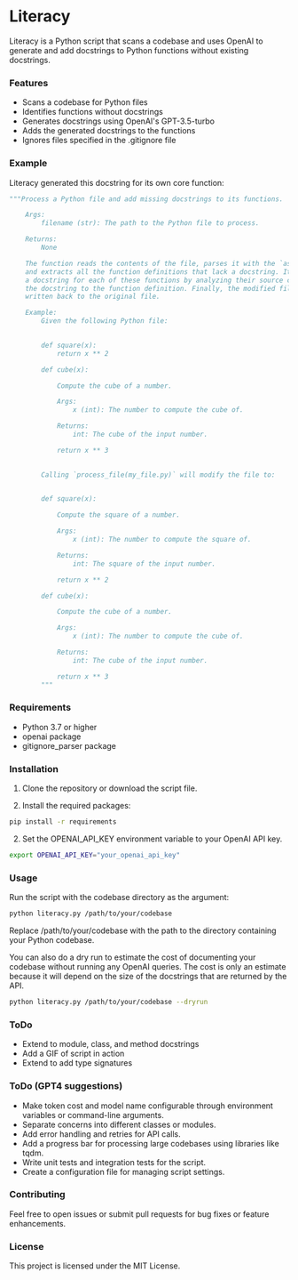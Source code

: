 Literacy
===
Literacy is a Python script that scans a codebase and uses OpenAI to generate and add docstrings to Python functions without existing docstrings.

### Features
* Scans a codebase for Python files
* Identifies functions without docstrings
* Generates docstrings using OpenAI's GPT-3.5-turbo
* Adds the generated docstrings to the functions
* Ignores files specified in the .gitignore file

### Example
Literacy generated this docstring for its own core function:
```python
"""Process a Python file and add missing docstrings to its functions.

    Args:
        filename (str): The path to the Python file to process.

    Returns:
        None

    The function reads the contents of the file, parses it with the `ast` module,
    and extracts all the function definitions that lack a docstring. It then generates
    a docstring for each of these functions by analyzing their source code, and adds
    the docstring to the function definition. Finally, the modified file content is
    written back to the original file.

    Example:
        Given the following Python file:

        
        def square(x):
            return x ** 2

        def cube(x):

            Compute the cube of a number.

            Args:
                x (int): The number to compute the cube of.

            Returns:
                int: The cube of the input number.

            return x ** 3
        

        Calling `process_file(my_file.py)` will modify the file to:

        
        def square(x):

            Compute the square of a number.

            Args:
                x (int): The number to compute the square of.

            Returns:
                int: The square of the input number.

            return x ** 2

        def cube(x):

            Compute the cube of a number.

            Args:
                x (int): The number to compute the cube of.

            Returns:
                int: The cube of the input number.

            return x ** 3
        """
```
### Requirements
* Python 3.7 or higher
* openai package
* gitignore_parser package

### Installation
1. Clone the repository or download the script file.

2. Install the required packages:
```bash
pip install -r requirements
```
2. Set the OPENAI_API_KEY environment variable to your OpenAI API key.
```bash
export OPENAI_API_KEY="your_openai_api_key"
```
### Usage
Run the script with the codebase directory as the argument:

```bash
python literacy.py /path/to/your/codebase
```

Replace /path/to/your/codebase with the path to the directory containing your Python codebase.

You can also do a dry run to estimate the cost of documenting your codebase without running any OpenAI queries. The cost is only an estimate because it will depend on the size of the docstrings that are returned by the API.
```bash
python literacy.py /path/to/your/codebase --dryrun
```

### ToDo
* Extend to module, class, and method docstrings
* Add a GIF of script in action
* Extend to add type signatures

### ToDo (GPT4 suggestions)
* Make token cost and model name configurable through environment variables or command-line arguments.
* Separate concerns into different classes or modules.
* Add error handling and retries for API calls.
* Add a progress bar for processing large codebases using libraries like tqdm.
* Write unit tests and integration tests for the script.
* Create a configuration file for managing script settings.

### Contributing
Feel free to open issues or submit pull requests for bug fixes or feature enhancements.

### License
This project is licensed under the MIT License.